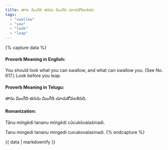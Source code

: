 ```yaml
---
title: తాను మింగేది తనను మింగేది చూచుకోవలశినది.
tags:
  - "swallow"
  - "see"
  - "look"
  - "leap"
---
```


{% capture data %}
#### Proverb Meaning in English:
You should look what you can swallow, and what can swallow you.
(See No. 617.)
Look before you leap.

#### Proverb Meaning in Telugu:
తాను మింగేది తనను మింగేది చూచుకోవలశినది.

#### Romanization:
Tānu miṅgēdi tananu miṅgēdi cūcukōvalaśinadi.

Tanu mingedi tananu mingedi cucukovalasinadi.
{% endcapture %}

{{ data | markdownify }}

